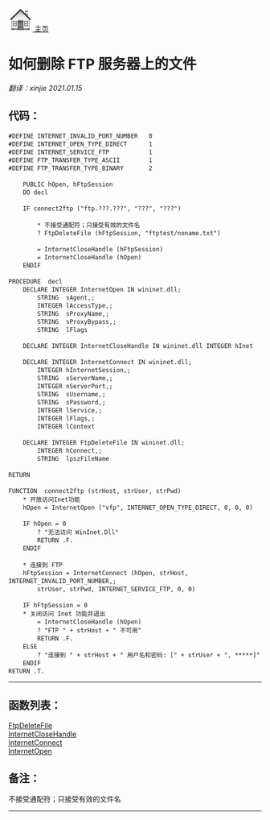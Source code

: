 [<img src="../images/home.png"> 主页 ](https://github.com/VFP9/Win32API)  

# 如何删除 FTP 服务器上的文件
_翻译：xinjie  2021.01.15_

## 代码：
```foxpro  
#DEFINE INTERNET_INVALID_PORT_NUMBER   0
#DEFINE INTERNET_OPEN_TYPE_DIRECT      1
#DEFINE INTERNET_SERVICE_FTP           1
#DEFINE FTP_TRANSFER_TYPE_ASCII        1
#DEFINE FTP_TRANSFER_TYPE_BINARY       2

	PUBLIC hOpen, hFtpSession
    DO decl

	IF connect2ftp ("ftp.???.???", "???", "???")

		* 不接受通配符；只接受有效的文件名
		? FtpDeleteFile (hFtpSession, "ftptest/noname.txt")

		= InternetCloseHandle (hFtpSession)
		= InternetCloseHandle (hOpen)
	ENDIF

PROCEDURE  decl
	DECLARE INTEGER InternetOpen IN wininet.dll;
		STRING  sAgent,;
		INTEGER lAccessType,;
		STRING  sProxyName,;
		STRING  sProxyBypass,;
		STRING  lFlags

    DECLARE INTEGER InternetCloseHandle IN wininet.dll INTEGER hInet

    DECLARE INTEGER InternetConnect IN wininet.dll;
		INTEGER hInternetSession,;
		STRING  sServerName,;
		INTEGER nServerPort,;
		STRING  sUsername,;
		STRING  sPassword,;
		INTEGER lService,;
		INTEGER lFlags,;
		INTEGER lContext

	DECLARE INTEGER FtpDeleteFile IN wininet.dll;
    	INTEGER hConnect,;
    	STRING  lpszFileName

RETURN

FUNCTION  connect2ftp (strHost, strUser, strPwd)
	* 开放访问Inet功能
	hOpen = InternetOpen ("vfp", INTERNET_OPEN_TYPE_DIRECT, 0, 0, 0)

	IF hOpen = 0
		? "无法访问 WinInet.Dll"
		RETURN .F.
	ENDIF

	* 连接到 FTP
	hFtpSession = InternetConnect (hOpen, strHost, INTERNET_INVALID_PORT_NUMBER,;
		strUser, strPwd, INTERNET_SERVICE_FTP, 0, 0)

	IF hFtpSession = 0
	* 关闭访问 Inet 功能并退出
		= InternetCloseHandle (hOpen)
		? "FTP " + strHost + " 不可用"
		RETURN .F.
	ELSE
		? "连接到 " + strHost + " 用户名和密码: [" + strUser + ", *****]"
	ENDIF
RETURN .T.  
```  
***  


## 函数列表：
[FtpDeleteFile](../libraries/wininet/FtpDeleteFile.md)  
[InternetCloseHandle](../libraries/wininet/InternetCloseHandle.md)  
[InternetConnect](../libraries/wininet/InternetConnect.md)  
[InternetOpen](../libraries/wininet/InternetOpen.md)  

## 备注：
不接受通配符；只接受有效的文件名 
  
***  

